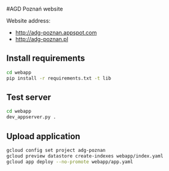 #AGD Poznań website

Website address:
* http://adg-poznan.appspot.com
* http://adg-poznan.pl

## Install requirements

```bash
cd webapp
pip install -r requirements.txt -t lib
```


## Test server

```bash
cd webapp
dev_appserver.py .
```

## Upload application

```bash
gcloud config set project adg-poznan
gcloud preview datastore create-indexes webapp/index.yaml
gcloud app deploy --no-promote webapp/app.yaml
```
